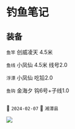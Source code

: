 # 钓鱼笔记

## 装备

`鱼竿` 创威凌天 4.5米

`鱼线` 小凤仙 4.5米 线号2.0

`浮漂` 小凤仙 吃铅2.0

`鱼钩` 金海夕 钩6号+子线1.0

##

📅 `2024-02-07` 🚩 `湘潭县`

![](https://img.zhangniandong.com/2024/02/07/20240207142502.jpg)
